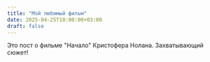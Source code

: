 ```yaml
---
title: "Мой любимый фильм"
date: 2025-04-25T10:00:00+03:00
draft: false
---
```

Это пост о фильме "Начало" Кристофера Нолана. Захватывающий сюжет!